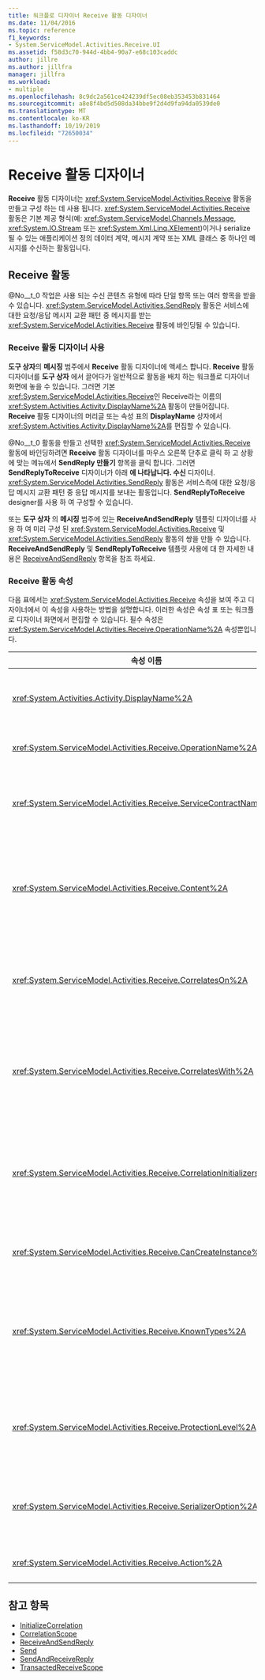 ```yaml
---
title: 워크플로 디자이너 Receive 활동 디자이너
ms.date: 11/04/2016
ms.topic: reference
f1_keywords:
- System.ServiceModel.Activities.Receive.UI
ms.assetid: f58d3c70-944d-4bb4-90a7-e68c103caddc
author: jillre
ms.author: jillfra
manager: jillfra
ms.workload:
- multiple
ms.openlocfilehash: 8c9dc2a561ce424239df5ec08eb353453b831464
ms.sourcegitcommit: a8e8f4bd5d508da34bbe9f2d4d9fa94da0539de0
ms.translationtype: MT
ms.contentlocale: ko-KR
ms.lasthandoff: 10/19/2019
ms.locfileid: "72650034"
---
```

# <a name="receive-activity-designer"></a>Receive 활동 디자이너

**Receive** 활동 디자이너는 <xref:System.ServiceModel.Activities.Receive> 활동을 만들고 구성 하는 데 사용 됩니다. <xref:System.ServiceModel.Activities.Receive> 활동은 기본 제공 형식(예:  <xref:System.ServiceModel.Channels.Message>, <xref:System.IO.Stream> 또는 <xref:System.Xml.Linq.XElement>)이거나 serialize될 수 있는 애플리케이션 정의 데이터 계약, 메시지 계약 또는 XML 클래스 중 하나인 메시지를 수신하는 활동입니다.

## <a name="the-receive-activity"></a>Receive 활동

@No__t_0 작업은 사용 되는 수신 콘텐츠 유형에 따라 단일 항목 또는 여러 항목을 받을 수 있습니다. <xref:System.ServiceModel.Activities.SendReply> 활동은 서비스에 대한 요청/응답 메시지 교환 패턴 중 메시지를 받는 <xref:System.ServiceModel.Activities.Receive> 활동에 바인딩될 수 있습니다.

### <a name="using-the-receive-activity-designer"></a>Receive 활동 디자이너 사용

**도구 상자**의 **메시징** 범주에서 **Receive** 활동 디자이너에 액세스 합니다. **Receive** 활동 디자이너를 **도구 상자** 에서 끌어다가 일반적으로 활동을 배치 하는 워크플로 디자이너 화면에 놓을 수 있습니다. 그러면 기본 <xref:System.ServiceModel.Activities.Receive>인 Receive라는 이름의 <xref:System.Activities.Activity.DisplayName%2A> 활동이 만들어집니다. **Receive** 활동 디자이너의 머리글 또는 속성 표의 **DisplayName** 상자에서 <xref:System.Activities.Activity.DisplayName%2A>를 편집할 수 있습니다.

@No__t_0 활동을 만들고 선택한 <xref:System.ServiceModel.Activities.Receive> 활동에 바인딩하려면 **Receive** 활동 디자이너를 마우스 오른쪽 단추로 클릭 하 고 상황에 맞는 메뉴에서 **SendReply 만들기** 항목을 클릭 합니다. 그러면 **SendReplyToReceive** 디자이너가 아래 **에 나타납니다. 수신** 디자이너. <xref:System.ServiceModel.Activities.SendReply> 활동은 서비스측에 대한 요청/응답 메시지 교환 패턴 중 응답 메시지를 보내는 활동입니다. **SendReplyToReceive** designer를 사용 하 여 구성할 수 있습니다.

또는 **도구 상자** 의 **메시징** 범주에 있는 **ReceiveAndSendReply** 템플릿 디자이너를 사용 하 여 미리 구성 된 <xref:System.ServiceModel.Activities.Receive> 및 <xref:System.ServiceModel.Activities.SendReply> 활동의 쌍을 만들 수 있습니다. **ReceiveAndSendReply** 및 **SendReplyToReceive** 템플릿 사용에 대 한 자세한 내용은 [ReceiveAndSendReply](../workflow-designer/receiveandsendreply-template-designer.md) 항목을 참조 하세요.

### <a name="the-receive-activity-properties"></a>Receive 활동 속성

다음 표에서는 <xref:System.ServiceModel.Activities.Receive> 속성을 보여 주고 디자이너에서 이 속성을 사용하는 방법을 설명합니다. 이러한 속성은 속성 표 또는 워크플로 디자이너 화면에서 편집할 수 있습니다. 필수 속성은 <xref:System.ServiceModel.Activities.Receive.OperationName%2A> 속성뿐입니다.

| 속성 이름 | 필수 | 사용법 |
|-|----------|-|
| <xref:System.Activities.Activity.DisplayName%2A> | False | <xref:System.ServiceModel.Activities.Receive> 활동의 이름을 지정합니다. 기본값은 Receive입니다.<br /><br /> <xref:System.Activities.Activity.DisplayName%2A>에 꼭 기본값 이외의 값을 사용할 필요는 없지만 그런 값을 사용하는 것이 좋습니다. |
| <xref:System.ServiceModel.Activities.Receive.OperationName%2A> | True | 이 <xref:System.ServiceModel.Activities.Receive> 활동에 의해 구현되는 서비스 작업의 이름을 지정합니다. **작업** 속성이 명시적으로 설정 되지 않은 경우이 속성은 **작업** 속성의 기본값을 생성 하는 데 사용 됩니다. |
| <xref:System.ServiceModel.Activities.Receive.ServiceContractName%2A> | False | 서비스 계약의 이름을 지정합니다. 이 속성은 서비스 작업을 개별 서비스 계약으로 그룹화 하는 데 사용 됩니다. 동일한 <xref:System.ServiceModel.Activities.Receive>을 가진 모든 <xref:System.ServiceModel.Activities.Receive.ServiceContractName%2A> 활동은 동일한 서비스 계약(WSDL 포트 형식)으로 그룹화됩니다. 기본값은 최상위 (루트) 활동의 정규화 된 CLR 이름입니다. |
| <xref:System.ServiceModel.Activities.Receive.Content%2A> | False | 받을 메시지 또는 매개 변수 콘텐츠를 지정합니다. <xref:System.ServiceModel.Activities.ReceiveMessageContent> 활동이거나 <xref:System.ServiceModel.Activities.ReceiveParametersContent> 활동일 수 있습니다. 속성 표에서 **콘텐츠** 필드 옆에 있는 줄임표 단추를 선택 하거나 **Receive** Activity designer 화면에서 **콘텐츠** 레이블 옆에 있는 **정의 ...** 단추를 클릭 하 여이 속성을 편집 합니다. 둘 다 **콘텐츠 정의** 대화 상자를 표시 합니다. 이 상자를 사용 하는 방법에 대 한 자세한 내용은 [콘텐츠 정의 대화 상자](../workflow-designer/content-definition-dialog-box.md) 항목을 참조 하세요. |
| <xref:System.ServiceModel.Activities.Receive.CorrelatesOn%2A> | False | <xref:System.ServiceModel.Activities.Receive> 개체가 있는 워크플로의 서비스 작업에 포함된 <xref:System.ServiceModel.MessageQuerySet> 활동 간의 상관 관계를 지정합니다. 속성 표에서 <xref:System.ServiceModel.Activities.Receive.CorrelatesOn%2A> 속성 옆에 있는 줄임표 단추를 클릭 하 여 **CorrelatesOn 정의** 대화 상자를 엽니다. 이 대화 상자를 사용 하는 방법에 대 한 자세한 내용은 [콘텐츠 정의 대화 상자](../workflow-designer/content-definition-dialog-box.md) 항목을 참조 하세요. |
| <xref:System.ServiceModel.Activities.Receive.CorrelatesWith%2A> | False | 메시지를 적절한 워크플로 인스턴스로 라우팅하는 데 사용되는 <xref:System.ServiceModel.Activities.CorrelationHandle>을 지정합니다.<br /><br /> 속성 표에서 <xref:System.ServiceModel.Activities.Receive.CorrelatesWith%2A> 속성 옆에 있는 줄임표 단추를 클릭 하 여 **식 편집기** 대화 상자를 엽니다. 이 대화 상자를 사용 하는 방법에 대 한 자세한 내용은 다음에 대 한 [How를 참조 하세요. 식 편집기 ](../workflow-designer/how-to-use-the-expression-editor.md) 항목을 사용 합니다. |
| <xref:System.ServiceModel.Activities.Receive.CorrelationInitializers%2A> | False | 워크플로 내에서 이 <xref:System.ServiceModel.Activities.CorrelationInitializer> 활동을 구성하는 <xref:System.ServiceModel.Activities.CorrelationHandle> 개체를 여러 개 초기화하는 <xref:System.ServiceModel.Activities.Receive> 개체 컬렉션을 지정합니다. 속성 표에서 <xref:System.ServiceModel.Activities.Receive.CorrelationInitializers%2A> 속성 옆에 있는 줄임표 단추를 클릭 하 여 **상관 관계 이니셜라이저 추가** 대화 상자를 엽니다. 이 상자를 사용 하는 방법에 대 한 자세한 내용은 [CorrelationInitializers 추가 대화 상자](../workflow-designer/add-correlationinitializers-dialog-box.md) 항목을 참조 하세요. |
| <xref:System.ServiceModel.Activities.Receive.CanCreateInstance%2A> | False | 메시지가 기존 워크플로 인스턴스와 연관되지 않은 경우 메시지를 처리하기 위해 새 워크플로 인스턴스를 만들지 여부를 결정하는 값을 지정합니다. 값을 **true**로 설정 하면 메시지가 기존 워크플로 인스턴스와 연관 되지 않은 경우 메시지를 처리 하기 위해 새 워크플로 인스턴스가 만들어집니다. |
| <xref:System.ServiceModel.Activities.Receive.KnownTypes%2A> | False | 이 <xref:System.ServiceModel.Activities.Receive> 활동에 의해 구현되는 서비스 작업의 알려진 형식 컬렉션을 지정합니다. 이 속성은 <xref:System.ServiceModel.Activities.Receive.SerializerOption%2A>로 설정된 <xref:System.Runtime.Serialization.DataContractSerializer> 속성과 함께 사용해야 합니다. @No__t_0 사용 되는 경우 무시 됩니다.<br /><br /> 속성 표의 **Knowntypes** 필드 옆에 있는 줄임표 단추를 선택 하 여 관련 형식을 추가할 수 있는 **형식 컬렉션 편집기** 대화 상자를 표시 합니다. 이 상자를 사용 하는 방법에 대 한 자세한 내용은 [형식 컬렉션 편집기 대화 상자](../workflow-designer/type-collection-editor-dialog-box.md) 항목을 참조 하세요. |
| <xref:System.ServiceModel.Activities.Receive.ProtectionLevel%2A> | False | 메시지의 <xref:System.Net.Security.ProtectionLevel>을 지정합니다.<br /><br /> 1. <xref:System.Net.Security.ProtectionLevel>는 인증만을 의미 합니다.<br />2. <xref:System.Net.Security.ProtectionLevel> 전송 된 데이터의 무결성을 보장 하기 위해 데이터에 서명 하는 것을 의미 합니다.<br />3. <xref:System.Net.Security.ProtectionLevel>은 전송 된 데이터의 기밀성 및 무결성을 보장 하기 위해 데이터를 암호화 하 고 서명 하는 것을 의미 합니다. |
| <xref:System.ServiceModel.Activities.Receive.SerializerOption%2A> | False | <xref:System.ServiceModel.Activities.Receive> 활동에 의해 구현되는 서비스 작업에 사용할 serializer의 형식을 지정합니다. 기본값은 <xref:System.Runtime.Serialization.DataContractSerializer>이며, 제공된 데이터 계약을 사용하는 XML 스트림 또는 문서에 형식 인스턴스를 serialize 및 deserialize합니다. XML에 대한 제어를 강화해야 하는 경우에도 <xref:System.Xml.Serialization.XmlSerializer>를 사용할 수 있습니다. |
| <xref:System.ServiceModel.Activities.Receive.Action%2A> | False | 메시지의 동작 헤더를 지정합니다. 명시적으로 설정 되지 않은 경우 해당 값의 기본값은 `https://tempuri.org/{service contract namespace}/{service contract name}/{operation name}`입니다. |

## <a name="see-also"></a>참고 항목

- [InitializeCorrelation](../workflow-designer/initializecorrelation-activity-designer.md)
- [CorrelationScope](../workflow-designer/correlationscope-activity-designer.md)
- [ReceiveAndSendReply](../workflow-designer/receiveandsendreply-template-designer.md)
- [Send](../workflow-designer/send-activity-designer.md)
- [SendAndReceiveReply](../workflow-designer/sendandreceivereply-template-designer.md)
- [TransactedReceiveScope](../workflow-designer/transactedreceivescope-activity-designer.md)
